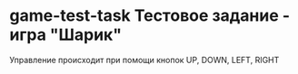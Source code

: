# game-test-task Тестовое задание - игра "Шарик"
Управление происходит при помощи кнопок UP, DOWN, LEFT, RIGHT
